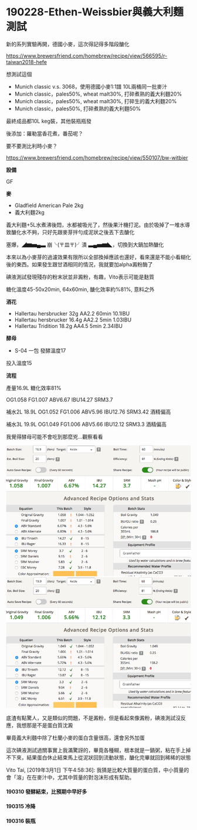 # 190228-Ethen-Weissbier與義大利麵測試

新的系列實驗再開，德國小麥，這次得記得多階段醣化

https://www.brewersfriend.com/homebrew/recipe/view/566595/r-taiwan2018-hefe

想測試這個

* Munich classic v.s. 3068，使用德國小麥1:1譜 10L兩桶同一批麥汁
* Munich classic，pales50%, wheat malt30%, 打碎煮熟的義大利麵20%
* Munich classic，pales50%, wheat malt30%, 打碎生的義大利麵20%
* Munich classic，pales50%, 打碎煮熟的義大利麵50%

最終成品都10L keg裝，其他裝瓶瓶發

後添加：羅勒當香花煮，番茄呢？

要不要測比利時小麥？

https://www.brewersfriend.com/homebrew/recipe/view/550107/bw-witbier

**設備**

GF

**麥**

* Gladfield American Pale 2kg
* 義大利麵2kg

義大利麵+5L水煮沸後悶，水都被吸光了，然後果汁機打泥。由於吸掉了一堆水導致醣化水不夠，只好先跟麥芽拌勻成泥狀之後丟下去醣化

塞爆，◢▆▅▄▃ 崩╰(〒皿〒)╯潰 ▃▄▅▆◣，切換到大鍋加熱醣化

本來以為小麥芽的過濾效果有限所以全部換掉應該也還好，看來還是不能小看糊化後的東西。如果發生跟甘酒相同的情況，我就要加alpha澱粉酶了

碘液測試發現殘存的粉末狀並非澱粉，有趣，Vito表示可能是麩質

糖化溫度45-50x20min, 64x60min, 醣化效率約%81%, 意料之外

**酒花**

* Hallertau hersbrucker 32g AA2.2 60min 10.1IBU
* Hallertau hersbrucker 16.4g AA2.2 5min 1.03IBU
* Hallertau Tridition 18.2g AA4.5 5min 2.34IBU

**酵母**

* S-04 一包 發酵溫度17

投入溫度15

**流程**

產量16.9L 糖化效率81%

OG1.058 FG1.007 ABV6.67 IBU14.27 SRM3.7

補水2L 18.9L OG1.052 FG1.006 ABV5.96 IBU12.76 SRM3.42 酒精偏高

補水3L 19.9L OG1.049 FG1.006 ABV5.66 IBU12.12 SRM3.3 酒精偏高

我覺得酵母可能不會吃到那麼兇...觀察看看

![](../img/test153.png) 
![](../img/test154.png) 

底渣有點驚人，又是類似的問題，不是澱粉，但是看起來像澱粉，碘液測試沒反應，我想那是不是蛋白質沈澱

畢竟義大利麵中除了杜蘭小麥的蛋白含量很高，還會另外加蛋

這次碘液測試過關事實上我滿驚訝的，畢竟各種糊，根本就是一鍋粥，粘在手上掉不下來，結果蛋白休止結束馬上從泥狀回到流動狀態，醣化完畢就回到稀稀的狀態

Vito Tai, [2019年3月1日 下午4:58:36]:
我猜是比較大質量的蛋白質，中小質量的會「溶」在在麥汁中，尤其中質量的對泡沫形成有幫助。

#### 190310 發酵結束，比預期中早好多

#### 190315 冷降

#### 190316 裝瓶